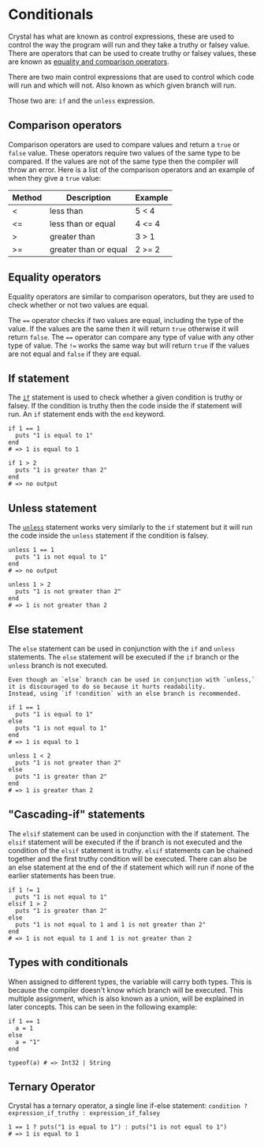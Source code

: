 # Conditionals

Crystal has what are known as control expressions, these are used to control the way the program will run and they take a truthy or falsey value.
There are operators that can be used to create truthy or falsey values, these are known as [equality and comparison operators][equality-and-comparison].

There are two main control expressions that are used to control which code will run and which will not.
Also known as which given branch will run.

Those two are: `if` and the `unless` expression.

## Comparison operators

Comparison operators are used to compare values and return a `true` or `false` value.
These operators require two values of the same type to be compared.
If the values are not of the same type then the compiler will throw an error.
Here is a list of the comparison operators and an example of when they give a `true` value:

| Method | Description           | Example |
| ------ | --------------------- | ------- |
| <      | less than             | 5 < 4   |
| <=     | less than or equal    | 4 <= 4  |
| >      | greater than          | 3 > 1   |
| >=     | greater than or equal | 2 >= 2  |

## Equality operators

Equality operators are similar to comparison operators, but they are used to check whether or not two values are equal.

The `==` operator checks if two values are equal, including the type of the value.
If the values are the same then it will return `true` otherwise it will return `false`.
The `==` operator can compare any type of value with any other type of value.
The `!=` works the same way but will return `true` if the values are not equal and `false` if they are equal.

## If statement

The [`if`][if] statement is used to check whether a given condition is truthy or falsey.
If the condition is truthy then the code inside the if statement will run.
An `if` statement ends with the `end` keyword.

```crystal
if 1 == 1
  puts "1 is equal to 1"
end
# => 1 is equal to 1

if 1 > 2
  puts "1 is greater than 2"
end
# => no output
```

## Unless statement

The [`unless`][unless] statement works very similarly to the `if` statement but it will run the code inside the `unless` statement if the condition is falsey.

```crystal
unless 1 == 1
  puts "1 is not equal to 1"
end
# => no output

unless 1 > 2
  puts "1 is not greater than 2"
end
# => 1 is not greater than 2
```

## Else statement

The `else` statement can be used in conjunction with the `if` and `unless` statements.
The `else` statement will be executed if the `if` branch or the `unless` branch is not executed.

~~~~exercism/warrning
Even though an `else` branch can be used in conjunction with `unless,` it is discouraged to do so because it hurts readability.
Instead, using `if !condition` with an else branch is recommended.
~~~~

```crystal
if 1 == 1
  puts "1 is equal to 1"
else
  puts "1 is not equal to 1"
end
# => 1 is equal to 1

unless 1 < 2
  puts "1 is not greater than 2"
else
  puts "1 is greater than 2"
end
# => 1 is greater than 2
```

## "Cascading-if" statements

The `elsif` statement can be used in conjunction with the if statement.
The `elsif` statement will be executed if the if branch is not executed and the condition of the `elsif` statement is truthy.
`elsif` statements can be chained together and the first truthy condition will be executed.
There can also be an else statement at the end of the if statement which will run if none of the earlier statements has been true.

```crystal
if 1 != 1
  puts "1 is not equal to 1"
elsif 1 > 2
  puts "1 is greater than 2"
else
  puts "1 is not equal to 1 and 1 is not greater than 2"
end
# => 1 is not equal to 1 and 1 is not greater than 2
```

## Types with conditionals

When assigned to different types, the variable will carry both types.
This is because the compiler doesn't know which branch will be executed.
This multiple assignment, which is also known as a union, will be explained in later concepts.
This can be seen in the following example:

```crystal
if 1 == 1
  a = 1
else
  a = "1"
end

typeof(a) # => Int32 | String
```

## Ternary Operator

Crystal has a ternary operator, a single line if-else statement: `condition ? expression_if_truthy : expression_if_falsey`

```crystal
1 == 1 ? puts("1 is equal to 1") : puts("1 is not equal to 1")
# => 1 is equal to 1
```

[if]: https://crystal-lang.org/reference/latest/syntax_and_semantics/if.html
[unless]: https://crystal-lang.org/reference/latest/syntax_and_semantics/unless.html
[equality-and-comparison]: https://crystal-lang.org/reference/latest/syntax_and_semantics/operators.html#equality-and-comparison
